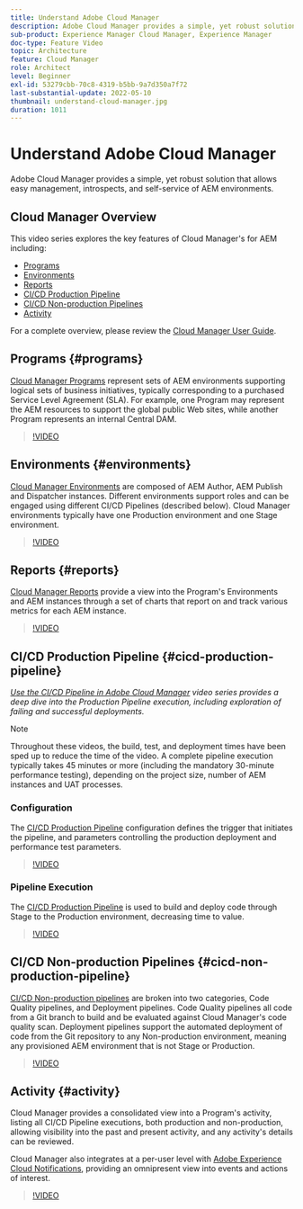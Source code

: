 ```yaml
---
title: Understand Adobe Cloud Manager
description: Adobe Cloud Manager provides a simple, yet robust solution that allows easy management, introspects, and self-service of AEM environments.
sub-product: Experience Manager Cloud Manager, Experience Manager
doc-type: Feature Video
topic: Architecture
feature: Cloud Manager
role: Architect
level: Beginner
exl-id: 53279cbb-70c8-4319-b5bb-9a7d350a7f72
last-substantial-update: 2022-05-10
thumbnail: understand-cloud-manager.jpg
duration: 1011
---
```

# Understand Adobe Cloud Manager

Adobe Cloud Manager provides a simple, yet robust solution that allows easy management, introspects, and self-service of AEM environments.

## Cloud Manager Overview

This video series explores the key features of Cloud Manager's for AEM including:

* [Programs](#programs)
* [Environments](#environments)
* [Reports](#reports)
* [CI/CD Production Pipeline](#cicd-production-pipeline)
* [CI/CD Non-production Pipelines](#cicd-non-production-pipeline)
* [Activity](#activity)

For a complete overview, please review the [Cloud Manager User Guide](https://experienceleague.adobe.com/docs/experience-manager-cloud-manager/content/introduction.html).

## Programs {#programs}

[Cloud Manager Programs](https://experienceleague.adobe.com/docs/experience-manager-cloud-manager/content/getting-started/program-setup.html) represent sets of AEM environments supporting logical sets of business initiatives, typically corresponding to a purchased Service Level Agreement (SLA). For example, one Program may represent the AEM resources to support the global public Web sites, while another Program represents an internal Central DAM.

>[!VIDEO](https://video.tv.adobe.com/v/26313?quality=12&learn=on)

## Environments {#environments}

[Cloud Manager Environments](https://experienceleague.adobe.com/docs/experience-manager-cloud-manager/content/using/managing-environments.html) are composed of AEM Author, AEM Publish and Dispatcher instances. Different environments support roles and can be engaged using different CI/CD Pipelines (described below). Cloud Manager environments typically have one Production environment and one Stage environment.

>[!VIDEO](https://video.tv.adobe.com/v/26318?quality=12&learn=on)

## Reports {#reports}

[Cloud Manager Reports](https://experienceleague.adobe.com/docs/experience-manager-cloud-manager/content/using/monitoring-environments.html) provide a view into the Program's Environments and AEM instances through a set of charts that report on and track various metrics for each AEM instance.

>[!VIDEO](https://video.tv.adobe.com/v/26315?quality=12&learn=on)

## CI/CD Production Pipeline {#cicd-production-pipeline}

*[Use the CI/CD Pipeline in Adobe Cloud Manager](./use-the-cicd-pipeline-in-cloud-manager-for-aem.md) video series provides a deep dive into the Production Pipeline execution, including exploration of failing and successful deployments.*

>[!NOTE]
>
> Throughout these videos, the build, test, and deployment times have been sped up to reduce the time of the video. A complete pipeline execution typically takes 45 minutes or more (including the mandatory 30-minute performance testing), depending on the project size, number of AEM instances and UAT processes.

### Configuration

The [CI/CD Production Pipeline](https://experienceleague.adobe.com/docs/experience-manager-cloud-manager/content/using/pipelines/production-pipelines.html) configuration defines the trigger that initiates the pipeline, and parameters controlling the production deployment and performance test parameters.

>[!VIDEO](https://video.tv.adobe.com/v/26314?quality=12&learn=on)

### Pipeline Execution

The [CI/CD Production Pipeline](https://experienceleague.adobe.com/docs/experience-manager-cloud-manager/content/using/code-deployment.html) is used to build and deploy code through Stage to the Production environment, decreasing time to value.

>[!VIDEO](https://video.tv.adobe.com/v/26317?quality=12&learn=on)

## CI/CD Non-production Pipelines {#cicd-non-production-pipeline}

[CI/CD Non-production pipelines](https://experienceleague.adobe.com/docs/experience-manager-cloud-manager/content/using/pipelines/production-pipelines.html) are broken into two categories, Code Quality pipelines, and Deployment pipelines. Code Quality pipelines all code from a Git branch to build and be evaluated against Cloud Manager's code quality scan. Deployment pipelines support the automated deployment of code from the Git repository to any Non-production environment, meaning any provisioned AEM environment that is not Stage or Production.

>[!VIDEO](https://video.tv.adobe.com/v/26316?quality=12&learn=on)

## Activity {#activity}

Cloud Manager provides a consolidated view into a Program's activity, listing all CI/CD Pipeline executions, both production and non-production, allowing visibility into the past and present activity, and any activity's details can be reviewed.

Cloud Manager also integrates at a per-user level with [Adobe Experience Cloud Notifications](https://experienceleague.adobe.com/docs/experience-manager-cloud-manager/content/using/notifications.html), providing an omnipresent view into events and actions of interest.

>[!VIDEO](https://video.tv.adobe.com/v/26319?quality=12&learn=on)
